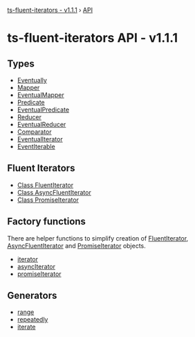 [ts-fluent-iterators - v1.1.1](../README.md) › [API](index.md) 

# ts-fluent-iterators API - v1.1.1

## Types

* [Eventually](types/eventually.md)
* [Mapper](types/mapper.md)
* [EventualMapper](types/eventual_mapper.md)
* [Predicate](types/predicate.md)
* [EventualPredicate](types/eventual_predicate.md)
* [Reducer](types/reducer.md)
* [EventualReducer](types/eventual_reducer.md)
* [Comparator](types/comparator.md)
* [EventualIterator](types/eventual_iterator.md)
* [EventIterable](types/eventual_iterable.md)


## Fluent Iterators

* [Class FluentIterator](iterators/fluent_iterator.md)
* [Class AsyncFluentIterator](iterators/async_fluent_iterator.md)
* [Class PromiseIterator](iterators/promise_iterator.md)

## Factory functions

There are helper functions to simplify creation of
[FluentIterator](iterators/fluent_iterator.md), [AsyncFluentIterator](iterators/async_fluent_iterator.md)
and [PromiseIterator](iterators/promise_iterator.md) objects.


* [iterator](factories/iterator.md)
* [asyncIterator](factories/async_iterator.md)
* [promiseIterator](factories/promise_iterator.md)

## Generators

* [range](generators/range.md)
* [repeatedly](generators/repeatedly.md)
* [iterate](generators/iterate.md)
